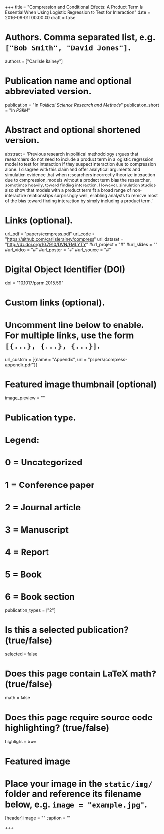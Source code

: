 +++
title = "Compression and Conditional Effects: A Product Term Is Essential When Using Logistic Regression to Test for Interaction"
date = 2016-09-01T00:00:00
draft = false

# Authors. Comma separated list, e.g. `["Bob Smith", "David Jones"]`.
authors = ["Carlisle Rainey"]

# Publication name and optional abbreviated version.
publication = "In *Political Science Research and Methods*"
publication_short = "In *PSRM*"

# Abstract and optional shortened version.
abstract = 'Previous research in political methodology argues that researchers do not need to include a product term in a logistic regression model to test for interaction if they suspect interaction due to compression alone. I disagree with this claim and offer analytical arguments and simulation evidence that when researchers incorrectly theorize interaction due to compression, models without a product term bias the researcher, sometimes heavily, toward finding interaction. However, simulation studies also show that models with a product term fit a broad range of non-interactive relationships surprisingly well, enabling analysts to remove most of the bias toward finding interaction by simply including a product term.'

# Links (optional).
url_pdf = "papers/compress.pdf"
url_code = "https://github.com/carlislerainey/compress"
url_dataset = "http://dx.doi.org/10.7910/DVN/FMLYTY"
#url_project = "#"
#url_slides = ""
#url_video = "#"
#url_poster = "#"
#url_source = "#"

# Digital Object Identifier (DOI)
doi = "10.1017/psrm.2015.59"

# Custom links (optional).
#   Uncomment line below to enable. For multiple links, use the form `[{...}, {...}, {...}]`.
url_custom = [{name = "Appendix", url = "papers/compress-appendix.pdf"}]

# Featured image thumbnail (optional)
image_preview = ""

# Publication type.
# Legend:
# 0 = Uncategorized
# 1 = Conference paper
# 2 = Journal article
# 3 = Manuscript
# 4 = Report
# 5 = Book
# 6 = Book section
publication_types = ["2"]

# Is this a selected publication? (true/false)
selected = false

# Does this page contain LaTeX math? (true/false)
math = false

# Does this page require source code highlighting? (true/false)
highlight = true

# Featured image
# Place your image in the `static/img/` folder and reference its filename below, e.g. `image = "example.jpg"`.
[header]
image = ""
caption = ""

+++
